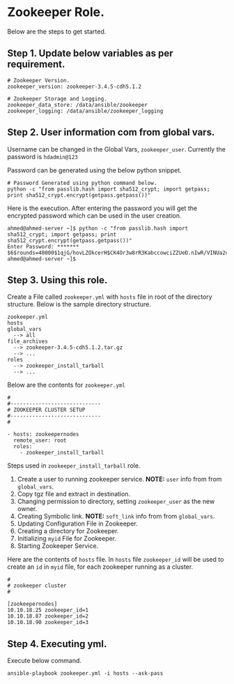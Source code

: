 # Zookeeper Role.

Below are the steps to get started.

## Step 1. Update below variables as per requirement.

    # Zookeeper Version.
    zookeeper_version: zookeeper-3.4.5-cdh5.1.2
    
    # Zookeeper Storage and Logging.
    zookeeper_data_store: /data/ansible/zookeeper
    zookeeper_logging: /data/ansible/zookeeper_logging
    
## Step 2. User information com from global vars.

Username can be changed in the Global Vars, `zookeeper_user`.
Currently the password is `hdadmin@123`

Password can be generated using the below python snippet.

    # Password Generated using python command below.
    python -c "from passlib.hash import sha512_crypt; import getpass; print sha512_crypt.encrypt(getpass.getpass())"

Here is the execution. After entering the password you will get the encrypted password which can be used in the user creation.

    ahmed@ahmed-server ~]$ python -c "from passlib.hash import sha512_crypt; import getpass; print sha512_crypt.encrypt(getpass.getpass())"
    Enter Password: *******
    $6$rounds=40000$1qjG/hovLZOkcerH$CK4Or3w8rR3KabccowciZZUeD.nIwR/VINUa2uPsmGK/2xnmOt80TjDwbof9rNvnYY6icCkdAR2qrFquirBtT1
    ahmed@ahmed-server ~]$

## Step 3. Using this role. 

Create a File called `zookeeper.yml` with `hosts` file in root of the directory structure.
Below is the sample directory structure.


    zookeeper.yml
    hosts
    global_vars
      --> all
    file_archives
      --> zookeeper-3.4.5-cdh5.1.2.tar.gz
      --> ...
    roles
      --> zookeeper_install_tarball
      --> ...
      
Below are the contents for `zookeeper.yml`

    #
    #-----------------------------
    # ZOOKEEPER CLUSTER SETUP
    #-----------------------------
    #
    
    - hosts: zookeepernodes
      remote_user: root
      roles:
        - zookeeper_install_tarball

Steps used in `zookeeper_install_tarball` role.

1. Create a user to running zookeeper service. **NOTE:** `user` info from from `global_vars`.
2. Copy tgz file and extract in destination.
3. Changing permission to directory, setting `zookeeper_user` as the new owner.
4. Creating Symbolic link. **NOTE:** `soft_link` info from from `global_vars`.
5. Updating Configuration File in Zookeeper.
6. Creating a directory for Zookeeper.
7. Initializing `myid` File for Zookeeper.
8. Starting Zookeeper Service.
        
Here are the contents of `hosts` file.
In `hosts` file `zookeeper_id` will be used to create an `id` in `myid` file, for each zookeeper running as a cluster.

    #
    # zookeeper cluster
    # 
    
    [zookeepernodes]
    10.10.18.25 zookeeper_id=1
    10.10.18.87 zookeeper_id=2
    10.10.18.90 zookeeper_id=3
    

## Step 4. Executing yml.

Execute below command. 

    ansible-playbook zookeeper.yml -i hosts --ask-pass
    
 